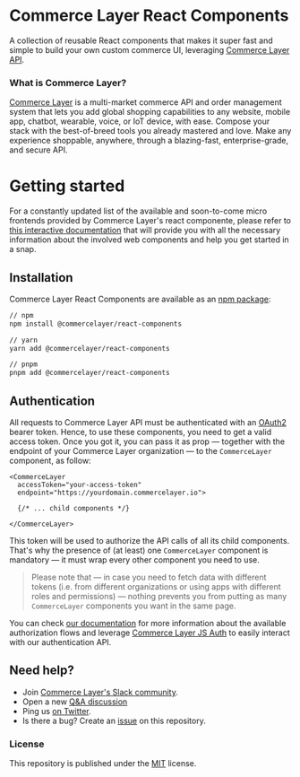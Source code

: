 # Commerce Layer React Components

A collection of reusable React components that makes it super fast and simple to build your own custom commerce UI, leveraging [Commerce Layer API](https://docs.commercelayer.io/api/).

### What is Commerce Layer?

[Commerce Layer](https://commercelayer.io) is a multi-market commerce API and order management system that lets you add global shopping capabilities to any website, mobile app, chatbot, wearable, voice, or IoT device, with ease. Compose your stack with the best-of-breed tools you already mastered and love. Make any experience shoppable, anywhere, through a blazing-fast, enterprise-grade, and secure API.

# Getting started

For a constantly updated list of the available and soon-to-come micro frontends provided by Commerce Layer's react componente, please refer to [this interactive documentation](https://commercelayer.github.io/commercelayer-react-components/?path=/docs/getting-started-introdution--docs) that will provide you with all the necessary information about the involved web components and help you get started in a snap.

## Installation

Commerce Layer React Components are available as an [npm package](https://www.npmjs.com/package/@commercelayer/react-components):

```bash
// npm
npm install @commercelayer/react-components

// yarn
yarn add @commercelayer/react-components

// pnpm
pnpm add @commercelayer/react-components
```

## Authentication

All requests to Commerce Layer API must be authenticated with an [OAuth2](https://oauth.net/2/) bearer token. Hence, to use these components, you need to get a valid access token. Once you got it, you can pass it as prop — together with the endpoint of your Commerce Layer organization — to the `CommerceLayer` component, as follow:

```tsx
<CommerceLayer
  accessToken="your-access-token"
  endpoint="https://yourdomain.commercelayer.io">

  {/* ... child components */}

</CommerceLayer>
```

This token will be used to authorize the API calls of all its child components. That's why the presence of (at least) one `CommerceLayer` component is mandatory — it must wrap every other component you need to use.

> Please note that — in case you need to fetch data with different tokens (i.e. from different organizations or using apps with different roles and permissions) — nothing prevents you from putting as many `CommerceLayer` components you want in the same page.

You can check [our documentation](https://docs.commercelayer.io/api/authentication) for more information about the available authorization flows and leverage [Commerce Layer JS Auth](https://github.com/commercelayer/commercelayer-js-auth) to easily interact with our authentication API.

## Need help?

- Join [Commerce Layer's Slack community](https://slack.commercelayer.app).
- Open a new [Q&A discussion](https://github.com/commercelayer/commercelayer-react-components/discussions/categories/q-a)
- Ping us [on Twitter](https://twitter.com/commercelayer).
- Is there a bug? Create an [issue](https://github.com/commercelayer/commercelayer-react-components/issues) on this repository.

### License

This repository is published under the [MIT](LICENSE) license.
